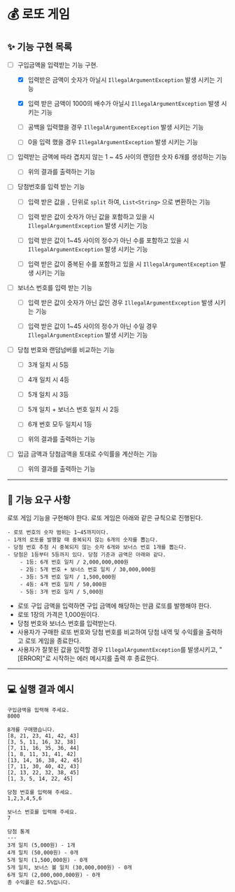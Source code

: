# 💰 로또 게임

## ✨ 기능 구현 목록

- [ ] 구입금액을 입력받는 기능 구현.
    - [x] 입력받은 금액이 숫자가 아닐시 `IllegalArgumentException` 발생 시키는 기능
    - [x] 입력 받은 금액이 1000의 배수가 아닐시 `IllegalArgumentException` 발생 시키는 기능
    - [ ] 공백을 입력했을 경우 `IllegalArgumentException` 발생 시키는 기능
    - [ ] 0을 입력 했을 경우 `IllegalArgumentException` 발생 시키는 기능


- [ ] 입력받는 금액에 따라 겹치지 않는 1 ~ 45 사이의 랜덤한 숫자 6개를 생성하는 기능
    - [ ] 위의 결과를 출력하는 기능


- [ ] 당첨번호를 입력 받는 기능
    - [ ] 입력 받은 값을 `,` 단위로 `split` 하여, `List<String>` 으로 변환하는 기능
    - [ ] 입력 받은 값이 숫자가 아닌 값을 포함하고 있을 시 `IllegalArgumentException` 발생 시키는 기능
    - [ ] 입력 받은 값이 1~45 사이의 정수가 아닌 수를 포함하고 있을 시 `IllegalArgumentException` 발생 시키는 기능
    - [ ] 입력 받은 값이 중복된 수를 포함하고 있을 시 `IllegalArgumentException` 발생 시키는 기능


-[ ] 보너스 번호를 입력 받는 기능
    - [ ] 입력 받은 값이 숫자가 아닌 값인 경우 `IllegalArgumentException` 발생 시키는 기능
    - [ ] 입력 받은 값이 1~45 사이의 정수가 아닌 수일 경우 `IllegalArgumentException` 발생 시키는 기능


- [ ] 당첨 번호와 랜덤넘버를 비교하는 기능
    - [ ] 3개 일치 시 5등
    - [ ] 4개 일치 시 4등
    - [ ] 5개 일치 시 3등
    - [ ] 5개 일치 + 보너스 번호 일치 시 2등
    - [ ] 6개 번호 모두 일치시 1등
    - [ ] 위의 결과를 출력하는 기능


- [ ] 입금 금액과 당첨금액을 토대로 수익률을 계산하는 기능
    - [ ] 위의 결과를 출력하는 기능
   

---
   

## 🚀 기능 요구 사항

로또 게임 기능을 구현해야 한다. 로또 게임은 아래와 같은 규칙으로 진행된다.

```
- 로또 번호의 숫자 범위는 1~45까지이다.
- 1개의 로또를 발행할 때 중복되지 않는 6개의 숫자를 뽑는다.
- 당첨 번호 추첨 시 중복되지 않는 숫자 6개와 보너스 번호 1개를 뽑는다.
- 당첨은 1등부터 5등까지 있다. 당첨 기준과 금액은 아래와 같다.
    - 1등: 6개 번호 일치 / 2,000,000,000원
    - 2등: 5개 번호 + 보너스 번호 일치 / 30,000,000원
    - 3등: 5개 번호 일치 / 1,500,000원
    - 4등: 4개 번호 일치 / 50,000원
    - 5등: 3개 번호 일치 / 5,000원
```

- 로또 구입 금액을 입력하면 구입 금액에 해당하는 만큼 로또를 발행해야 한다.
- 로또 1장의 가격은 1,000원이다.
- 당첨 번호와 보너스 번호를 입력받는다.
- 사용자가 구매한 로또 번호와 당첨 번호를 비교하여 당첨 내역 및 수익률을 출력하고 로또 게임을 종료한다.
- 사용자가 잘못된 값을 입력할 경우 `IllegalArgumentException`를 발생시키고, "[ERROR]"로 시작하는 에러 메시지를 출력 후 종료한다.

---

## 💻 실행 결과 예시

```
구입금액을 입력해 주세요.
8000

8개를 구매했습니다.
[8, 21, 23, 41, 42, 43] 
[3, 5, 11, 16, 32, 38] 
[7, 11, 16, 35, 36, 44] 
[1, 8, 11, 31, 41, 42] 
[13, 14, 16, 38, 42, 45] 
[7, 11, 30, 40, 42, 43] 
[2, 13, 22, 32, 38, 45] 
[1, 3, 5, 14, 22, 45]

당첨 번호를 입력해 주세요.
1,2,3,4,5,6

보너스 번호를 입력해 주세요.
7

당첨 통계
---
3개 일치 (5,000원) - 1개
4개 일치 (50,000원) - 0개
5개 일치 (1,500,000원) - 0개
5개 일치, 보너스 볼 일치 (30,000,000원) - 0개
6개 일치 (2,000,000,000원) - 0개
총 수익률은 62.5%입니다.
```
